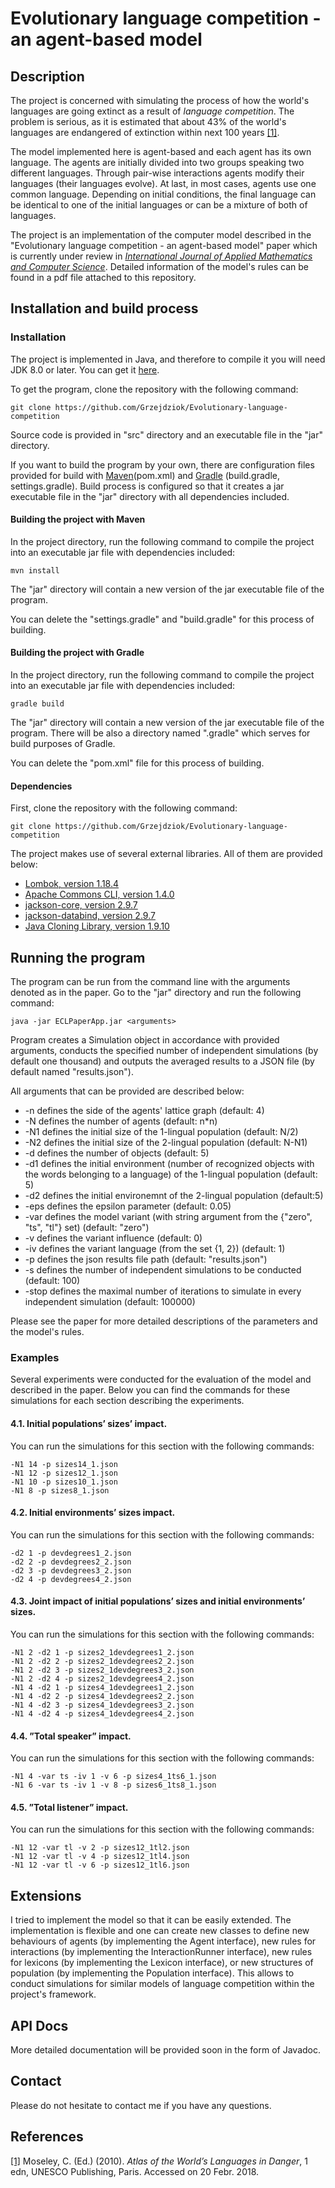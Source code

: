 # Evolutionary language competition - an agent-based model
## Description
The project is concerned with simulating the process of how the world's languages are going extinct as a result of *language competition*. The problem is serious, as it is estimated that about 43% of the world's languages are endangered of extinction within next 100 years [[1]](http://www.unesco.org/languages-atlas/index.php?hl=en&page=atlasmap). 

The model implemented here is agent-based and each agent has its own language. The agents are initially divided into two groups speaking two different languages. Through pair-wise interactions agents modify their languages (their languages evolve). At last, in most cases, agents use one common language. Depending on initial conditions, the final language can be identical to one of the initial languages or can be a mixture of both of languages.

The project is an implementation of the computer model described in the "Evolutionary language competition - an agent-based model" paper which is currently under review in *[International Journal of Applied Mathematics and Computer Science](https://www.amcs.uz.zgora.pl/)*. Detailed information of the model's rules can be found in a pdf file attached to this repository.

## Installation and build process
### Installation
The project is implemented in Java, and therefore to compile it you will need JDK 8.0 or later. You can get it [here](https://www.oracle.com/technetwork/java/javase/downloads/index.html). 

To get the program, clone the repository with the following command:
```
git clone https://github.com/Grzejdziok/Evolutionary-language-competition
```

Source code is provided in "src" directory and an executable file in the "jar" directory.

If you want to build the program by your own, there are configuration files provided for build with [Maven](https://maven.apache.org/)(pom.xml) and [Gradle](https://gradle.org/) (build.gradle, settings.gradle). Build process is configured so that it creates a jar executable file in the "jar" directory with all dependencies included.
#### Building the project with Maven
In the project directory, run the following command to compile the project into an executable jar file with dependencies included:
```
mvn install
```
The "jar" directory will contain a new version of the jar executable file of the program.

You can delete the "settings.gradle" and "build.gradle" for this process of building.
#### Building the project with Gradle
In the project directory, run the following command to compile the project into an executable jar file with dependencies included:
```
gradle build
```
The "jar" directory will contain a new version of the jar executable file of the program. There will be also a directory named ".gradle" which serves for build purposes of Gradle.

You can delete the "pom.xml" file for this process of building.
#### Dependencies

First, clone the repository with the following command:
```
git clone https://github.com/Grzejdziok/Evolutionary-language-competition
```
The project makes use of several external libraries. All of them are provided below:
- [Lombok, version 1.18.4](https://projectlombok.org/)
- [Apache Commons CLI, version 1.4.0](https://commons.apache.org/proper/commons-cli)
- [jackson-core, version 2.9.7](https://github.com/FasterXML/jackson-core)
- [jackson-databind, version 2.9.7](https://github.com/FasterXML/jackson-databind)
- [Java Cloning Library, version 1.9.10](https://github.com/kostaskougios/cloning)

## Running the program
The program can be run from the command line with the arguments denoted as in the paper. Go to the "jar" directory and run the following command:
```
java -jar ECLPaperApp.jar <arguments>
```
Program creates a Simulation object in accordance with provided arguments, conducts the specified number of independent simulations (by default one thousand) and outputs the averaged results to a JSON file (by default named "results.json").

All arguments that can be provided are described below:
- -n defines the side of the agents' lattice graph (default: 4)
- -N defines the number of agents (default: n*n)
- -N1 defines the initial size of the 1-lingual population (default: N/2)
- -N2 defines the initial size of the 2-lingual population (default: N-N1)
- -d defines the number of objects (default: 5)
- -d1 defines the initial environment (number of recognized objects with the words belonging to a language) of the 1-lingual population (default: 5)
- -d2 defines the initial environemnt of the 2-lingual population (default:5)
- -eps defines the epsilon parameter (default: 0.05)
- -var defines the model variant (with string argument from the {"zero", "ts", "tl"} set) (default: "zero")
- -v defines the variant influence (default: 0)
- -iv defines the variant language (from the set {1, 2}) (default: 1)
- -p defines the json results file path (default: "results.json")
- -s defines the number of independent simulations to be conducted (default: 100)
- -stop defines the maximal number of iterations to simulate in every independent simulation (default: 100000)

Please see the paper for more detailed descriptions of the parameters and the model's rules.

### Examples
Several experiments were conducted for the evaluation of the model and described in the paper. Below you can find the commands for these simulations for each section describing the experiments.

#### 4.1. Initial populations’ sizes’ impact.
You can run the simulations for this section with the following commands:
```
-N1 14 -p sizes14_1.json
-N1 12 -p sizes12_1.json
-N1 10 -p sizes10_1.json
-N1 8 -p sizes8_1.json
```
#### 4.2. Initial environments’ sizes impact.
You can run the simulations for this section with the following commands:
```
-d2 1 -p devdegrees1_2.json
-d2 2 -p devdegrees2_2.json
-d2 3 -p devdegrees3_2.json
-d2 4 -p devdegrees4_2.json
```
#### 4.3. Joint impact of initial populations’ sizes and initial environments’ sizes.
You can run the simulations for this section with the following commands:
```
-N1 2 -d2 1 -p sizes2_1devdegrees1_2.json
-N1 2 -d2 2 -p sizes2_1devdegrees2_2.json
-N1 2 -d2 3 -p sizes2_1devdegrees3_2.json
-N1 2 -d2 4 -p sizes2_1devdegrees4_2.json
-N1 4 -d2 1 -p sizes4_1devdegrees1_2.json
-N1 4 -d2 2 -p sizes4_1devdegrees2_2.json
-N1 4 -d2 3 -p sizes4_1devdegrees3_2.json
-N1 4 -d2 4 -p sizes4_1devdegrees4_2.json
```
#### 4.4. ”Total speaker” impact.
You can run the simulations for this section with the following commands:
```
-N1 4 -var ts -iv 1 -v 6 -p sizes4_1ts6_1.json 
-N1 6 -var ts -iv 1 -v 8 -p sizes6_1ts8_1.json
```
#### 4.5. ”Total listener” impact.
You can run the simulations for this section with the following commands:
```
-N1 12 -var tl -v 2 -p sizes12_1tl2.json
-N1 12 -var tl -v 4 -p sizes12_1tl4.json
-N1 12 -var tl -v 6 -p sizes12_1tl6.json
```
## Extensions
I tried to implement the model so that it can be easily extended. The implementation is flexible and one can create new classes to define new behaviours of agents (by implementing the Agent interface), new rules for interactions (by implementing the InteractionRunner interface), new rules for lexicons (by implementing the Lexicon interface), or new structures of population (by implementing the Population interface). This allows to conduct simulations for similar models of language competition within the project's framework.
## API Docs
More detailed documentation will be provided soon in the form of Javadoc.
## Contact
Please do not hesitate to contact me if you have any questions.
## References
[[1]](http://www.unesco.org/languages-atlas/index.php?hl=en&page=atlasmap) Moseley, C. (Ed.) (2010). *Atlas of the World’s Languages in Danger*, 1 edn, UNESCO Publishing, Paris. Accessed on 20 Febr. 2018.
